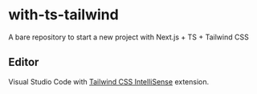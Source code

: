 # with-ts-tailwind

A bare repository to start a new project with Next.js + TS + Tailwind CSS

## Editor

Visual Studio Code with [Tailwind CSS IntelliSense](https://marketplace.visualstudio.com/items?itemName=bradlc.vscode-tailwindcss) extension.
